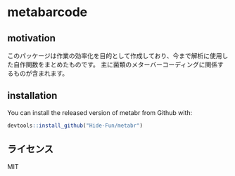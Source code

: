 
<!-- README.md is generated from README.Rmd. Please edit that file -->

# metabarcode

## motivation

このパッケージは作業の効率化を目的として作成しており、今まで解析に使用した自作関数をまとめたものです。
主に菌類のメターバーコーディングに関係するものが含まれます。

## installation

You can install the released version of metabr from
Github with:

``` r
devtools::install_github("Hide-Fun/metabr")
```

## ライセンス
MIT

